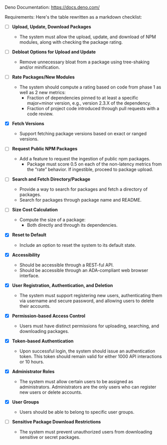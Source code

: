 Deno Documentation: https://docs.deno.com/


Requirements:
Here's the table rewritten as a markdown checklist:

- [ ] **Upload, Update, Download Packages**
  - The system must allow the upload, update, and download of NPM modules, along with checking the package rating.

- [ ] **Debloat Options for Upload and Update**
  - Remove unnecessary bloat from a package using tree-shaking and/or minification.

- [ ] **Rate Packages/New Modules**
  - The system should compute a rating based on code from phase 1 as well as 2 new metrics:
    - Fraction of dependencies pinned to at least a specific major+minor version, e.g., version 2.3.X of the dependency.
    - Fraction of project code introduced through pull requests with a code review.

- [x] **Fetch Versions**
  - Support fetching package versions based on exact or ranged versions.

- [ ] **Request Public NPM Packages**
  - Add a feature to request the ingestion of public npm packages.
    - Package must score 0.5 on each of the non-latency metrics from the “rate” behavior. If ingestible, proceed to package upload.

- [ ] **Search and Fetch Directory/Package**
  - Provide a way to search for packages and fetch a directory of packages.
  - Search for packages through package name and README.

- [ ] **Size Cost Calculation**
  - Compute the size of a package:
    - Both directly and through its dependencies.

- [x] **Reset to Default**
  - Include an option to reset the system to its default state.

- [x] **Accessibility**
  - Should be accessible through a REST-ful API.
  - Should be accessible through an ADA-compliant web browser interface.

- [x] **User Registration, Authentication, and Deletion**
  - The system must support registering new users, authenticating them via username and secure password, and allowing users to delete their accounts.

- [x] **Permission-based Access Control**
  - Users must have distinct permissions for uploading, searching, and downloading packages.

- [x] **Token-based Authentication**
  - Upon successful login, the system should issue an authentication token. This token should remain valid for either 1000 API interactions or 10 hours.

- [x] **Administrator Roles**
  - The system must allow certain users to be assigned as administrators. Administrators are the only users who can register new users or delete accounts.

- [x] **User Groups**
  - Users should be able to belong to specific user groups.

- [ ] **Sensitive Package Download Restrictions**
  - The system must prevent unauthorized users from downloading sensitive or secret packages.
